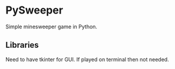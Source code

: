 # PySweeper
Simple minesweeper game in Python.

## Libraries
Need to have tkinter for GUI. If played on terminal then not needed.
